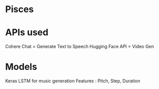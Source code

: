 # Pisces

# APIs used
Cohere Chat = Generate Text to Speech
Hugging Face API = Video Gen

# Models
Keras LSTM for music generation
Features : Pitch, Step, Duration
